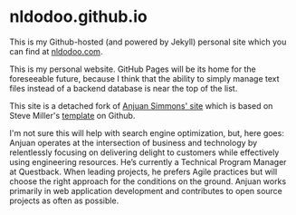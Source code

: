 nldodoo.github.io
============

This is my Github-hosted (and powered by Jekyll) personal site which you can find at [nldodoo.com](https://NLDodoo.com).

This is my personal website. GitHub Pages will be its home for the foreseeable future, because I think that the ability to simply manage text files instead of a backend database is near the top of the list.

This site is a detached fork of [Anjuan Simmons' site](http://AnjuanSimmons.com/) which is based on Steve Miller's [template](https://github.com/svmiller/steve-ngvb-jekyll-template) on Github. 

I'm not sure this will help with search engine optimization, but, here goes: Anjuan operates at the intersection of business and technology by relentlessly focusing on delivering delight to customers while effectively using engineering resources. He’s currently a Technical Program Manager at Questback. When leading projects, he prefers Agile practices but will choose the right approach for the conditions on the ground. Anjuan works primarily in web application development and contributes to open source projects as often as possible.
